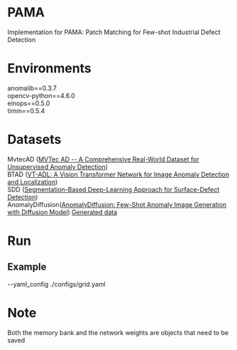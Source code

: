 # PAMA
Implementation for PAMA: Patch Matching for Few-shot Industrial Defect Detection

# Environments
anomalib==0.3.7 \
opencv-python==4.6.0\
einops==0.5.0\
timm==0.5.4

# Datasets
MvtecAD ([MVTec AD -- A Comprehensive Real-World Dataset for Unsupervised Anomaly Detection](https://www.mvtec.com/company/research/datasets/mvtec-ad)) \
BTAD ([VT-ADL: A Vision Transformer Network for Image Anomaly Detection and Localization](http://suo.nz/2JEGEi))\
SDD ([Segmentation-Based Deep-Learning Approach for Surface-Defect Detection](https://opendatalab.com/OpenDataLab/KolektorSDD))\
AnomalyDiffusion([AnomalyDiffusion: Few-Shot Anomaly Image Generation with Diffusion Model](https://github.com/sjtuplayer/anomalydiffusion.
))      [Generated data](https://drive.google.com/file/d/1GaA3oGnYYNK62FagQubQKS5YcgmCG8PT)

# Run
## Example 
--yaml_config
./configs/grid.yaml

# Note
Both the memory bank and the network weights are objects that need to be saved

